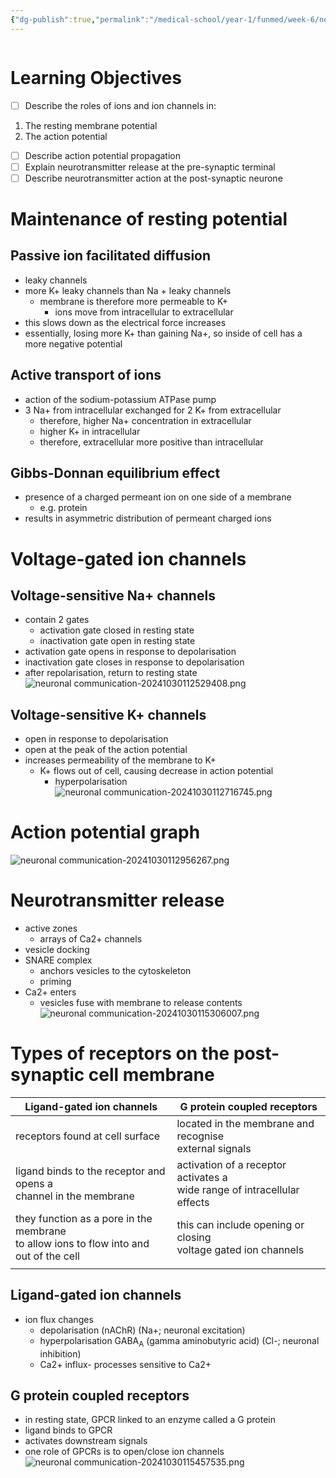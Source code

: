 ```yaml
---
{"dg-publish":true,"permalink":"/medical-school/year-1/funmed/week-6/neuronal-communication/","tags":["funmed"]}
---
```


```table-of-contents
```
# Learning Objectives
- [ ] Describe the roles of ions and ion channels in:
1. The resting membrane potential
2. The action potential
- [ ] Describe action potential propagation
- [ ] Explain neurotransmitter release at the pre-synaptic terminal
- [ ] Describe neurotransmitter action at the post-synaptic neurone

# Maintenance of resting potential
## Passive ion facilitated diffusion
- leaky channels
- more K+ leaky channels than Na + leaky channels
	- membrane is therefore more permeable to K+
		- ions move from intracellular to extracellular
- this slows down as the electrical force increases
- essentially, losing more K+ than gaining Na+, so inside of cell has a more negative potential

## Active transport of ions
- action of the sodium-potassium ATPase pump
- 3 Na+ from intracellular exchanged for 2 K+ from extracellular 
	- therefore, higher Na+ concentration in extracellular
	- higher K+ in intracellular
	- therefore, extracellular more positive than intracellular

## Gibbs-Donnan equilibrium effect
- presence of a charged permeant ion on one side of a membrane
	- e.g. protein
- results in asymmetric distribution of permeant charged ions

# Voltage-gated ion channels
## Voltage-sensitive Na+ channels
- contain 2 gates
	- activation gate closed in resting state
	- inactivation gate open in resting state
- activation gate opens in response to depolarisation
- inactivation gate closes in response to depolarisation
- after repolarisation, return to resting state
![neuronal communication-20241030112529408.png](/img/user/Medical%20School/Year%201/funmed/week%206/attachments/neuronal%20communication-20241030112529408.png)

## Voltage-sensitive K+ channels
- open in response to depolarisation
- open at the peak of the action potential
- increases permeability of the membrane to K+
	- K+ flows out of cell, causing decrease in action potential
		- hyperpolarisation
![neuronal communication-20241030112716745.png](/img/user/Medical%20School/Year%201/funmed/week%206/attachments/neuronal%20communication-20241030112716745.png)

# Action potential graph
![neuronal communication-20241030112956267.png](/img/user/Medical%20School/Year%201/funmed/week%206/attachments/neuronal%20communication-20241030112956267.png)

# Neurotransmitter release
- active zones
	- arrays of Ca2+ channels
- vesicle docking
- SNARE complex
	- anchors vesicles to the cytoskeleton
	- priming
- Ca2+ enters
	- vesicles fuse with membrane to release contents
![neuronal communication-20241030115306007.png](/img/user/Medical%20School/Year%201/funmed/week%206/attachments/neuronal%20communication-20241030115306007.png)
# Types of receptors on the post-synaptic cell membrane

| Ligand-gated ion channels                                                                 | G protein coupled receptors                                                 |
| ----------------------------------------------------------------------------------------- | --------------------------------------------------------------------------- |
| receptors found at cell surface                                                           | located in the membrane and recognise<br>external signals                   |
| ligand binds to the receptor and opens a <br>channel in the membrane                      | activation of a receptor activates a<br>wide range of intracellular effects |
| they function as a pore in the membrane<br>to allow ions to flow into and out of the cell | this can include opening or closing<br>voltage gated ion channels           |
|                                                                                           |                                                                             |
## Ligand-gated ion channels
- ion flux changes
	- depolarisation (nAChR) (Na+; neuronal excitation)
	- hyperpolarisation GABA<sub>A</sub> (gamma aminobutyric acid) (Cl-; neuronal inhibition)
	- Ca2+ influx- processes sensitive to Ca2+

## G protein coupled receptors
- in resting state, GPCR linked to an enzyme called a G protein
- ligand binds to GPCR
- activates downstream signals
- one role of GPCRs is to open/close ion channels
![neuronal communication-20241030115457535.png](/img/user/Medical%20School/Year%201/funmed/week%206/attachments/neuronal%20communication-20241030115457535.png)
